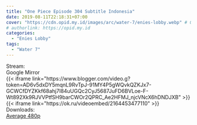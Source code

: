 ```yaml
---
title: "One Piece Episode 304 Subtitle Indonesia"
date: 2019-08-11T22:18:31+07:00
cover: "https://cdn.opid.my.id/images/arc/water-7/enies-lobby.webp" # Optional, cover
# authorlink: https://opid.my.id
categories:
  - "Enies Lobby"
tags:
  - "Water 7"
---
```

<div class="ui menu violet borderless inverted">
  <div class="header item active">
        Stream:
    </div>
  <a class="active item" data-tab="google">
    <i class="google drive icon"></i> Google
  </a>
  <a class="item nounderline" data-tab="mirror">
    <i class="odnoklassniki icon"></i> Mirror
  </a>
</div>
<div class="ui bottom attached tab segment active" style="border:0 !important;" data-tab="google">
 {{< iframe link="https://www.blogger.com/video.g?token=AD6v5dxDY5mqnL9RvTpJ-91MY4P5gWQvkQZKJx7-GCWCfDYZKkf68ahj7I84uUGQc2CyJ5687JuFD6BVLoe-F-Wt892Xk9RJVVPtfSH9barCWOr2QPRC_Ae2HFMJ_njcVNcX6hDNDJXB" >}}
</div>
<div class="ui bottom attached tab segment" style="border:0 !important;" data-tab="mirror">
{{< iframe link="https://ok.ru/videoembed/2164453477110" >}}
</div>
<div class="ui menu violet borderless inverted">
  <div class="header item active">
        Downloads:
    </div>
  <a class="item nounderline" href="https://ouo.io/8yZDej6" target="_blank" rel="dofollow"><i class="google drive icon"></i>
    Average 480p</a>
</div>